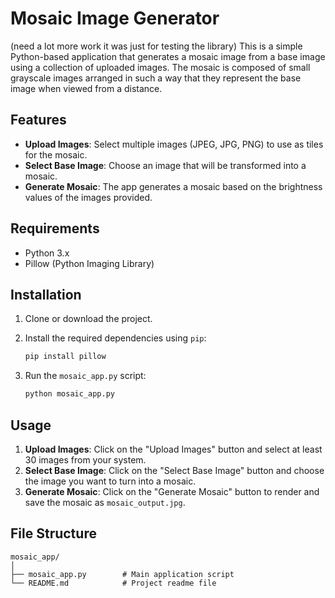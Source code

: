 
# Mosaic Image Generator
(need a lot more work it was just for testing the library) 
This is a simple Python-based application that generates a mosaic image from a base image using a collection of uploaded images. The mosaic is composed of small grayscale images arranged in such a way that they represent the base image when viewed from a distance.




## Features
- **Upload Images**: Select multiple images (JPEG, JPG, PNG) to use as tiles for the mosaic.
- **Select Base Image**: Choose an image that will be transformed into a mosaic.
- **Generate Mosaic**: The app generates a mosaic based on the brightness values of the images provided.

## Requirements
- Python 3.x
- Pillow (Python Imaging Library)

## Installation

1. Clone or download the project.
2. Install the required dependencies using `pip`:

    ```bash
    pip install pillow
    ```

3. Run the `mosaic_app.py` script:

    ```bash
    python mosaic_app.py
    ```

## Usage

1. **Upload Images**: Click on the "Upload Images" button and select at least 30 images from your system.
2. **Select Base Image**: Click on the "Select Base Image" button and choose the image you want to turn into a mosaic.
3. **Generate Mosaic**: Click on the "Generate Mosaic" button to render and save the mosaic as `mosaic_output.jpg`.

## File Structure

```
mosaic_app/
│
├── mosaic_app.py        # Main application script
└── README.md            # Project readme file
```



 
